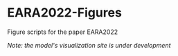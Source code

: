 # EARA2022-Figures

Figure scripts for the paper EARA2022

_Note: the model's visualization site is under development_
